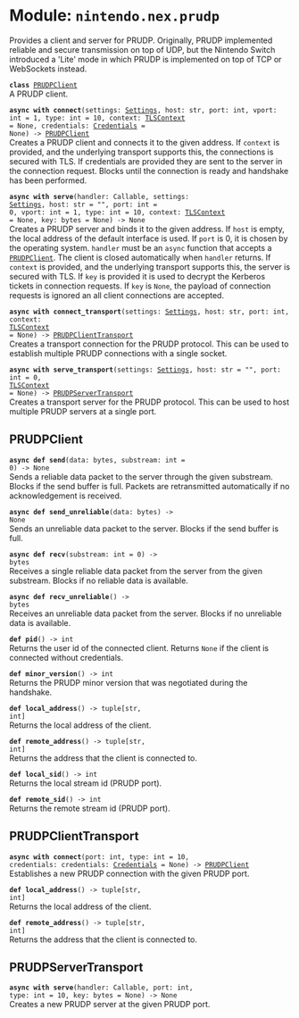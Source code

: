 
# Module: <code>nintendo.nex.prudp</code>

Provides a client and server for PRUDP. Originally, PRUDP implemented reliable and secure transmission on top of UDP, but the Nintendo Switch introduced a 'Lite' mode in which PRUDP is implemented on top of TCP or WebSockets instead.

<code>**class** [PRUDPClient](#prudpclient)</code><br>
<span class="docs">A PRUDP client.</span>

<code>**async with connect**(settings: [Settings](settings.md#settings), host: str, port: int, vport: int = 1, type: int = 10, context: [TLSContext](https://anynet.readthedocs.io/en/latest/reference/tls/#tlscontext) = None, credentials: [Credentials](kerberos.md#credentials) = None) -> [PRUDPClient](#prudpclient)</code><br>
<span class="docs">Creates a PRUDP client and connects it to the given address. If `context` is provided, and the underlying transport supports this, the connections is secured with TLS. If credentials are provided they are sent to the server in the connection request. Blocks until the connection is ready and handshake has been performed.</code>

<code>**async with serve**(handler: Callable, settings: [Settings](settings.md#settings), host: str = "", port: int = 0, vport: int = 1, type: int = 10, context: [TLSContext](https://anynet.readthedocs.io/en/latest/reference/tls/#tlscontext) = None, key: bytes = None) -> None</code><br>
<span class="docs">Creates a PRUDP server and binds it to the given address. If `host` is empty, the local address of the default interface is used. If `port` is 0, it is chosen by the operating system. `handler` must be an `async` function that accepts a [`PRUDPClient`](#prudpclient). The client is closed automatically when `handler` returns. If `context` is provided, and the underlying transport supports this, the server is secured with TLS. If `key` is provided it is used to decrypt the Kerberos tickets in connection requests. If `key` is `None`, the payload of connection requests is ignored an all client connections are accepted.</span>

<code>**async with connect_transport**(settings: [Settings](settings.md#settings), host: str, port: int, context: [TLSContext](https://anynet.readthedocs.io/en/latest/reference/tls/#tlscontext) = None) -> [PRUDPClientTransport](#prudpclienttransport)</code><br>
<span class="docs">Creates a transport connection for the PRUDP protocol. This can be used to establish multiple PRUDP connections with a single socket.</span>

<code>**async with serve_transport**(settings: [Settings](settings.md#settings), host: str = "", port: int = 0, [TLSContext](https://anynet.readthedocs.io/en/latest/reference/tls/#tlscontext) = None) -> [PRUDPServerTransport](#prudpservertransport)</code><br>
<span class="docs">Creates a transport server for the PRUDP protocol. This can be used to host multiple PRUDP servers at a single port.</span>

## PRUDPClient
<code>**async def send**(data: bytes, substream: int = 0) -> None</code><br>
<span class="docs">Sends a reliable data packet to the server through the given substream. Blocks if the send buffer is full. Packets are retransmitted automatically if no acknowledgement is received.</span>

<code>**async def send_unreliable**(data: bytes) -> None</code><br>
<span class="docs">Sends an unreliable data packet to the server. Blocks if the send buffer is full.</span><br>

<code>**async def recv**(substream: int = 0) -> bytes</code><br>
<span class="docs">Receives a single reliable data packet from the server from the given substream. Blocks if no reliable data is available.</span>

<code>**async def recv_unreliable**() -> bytes</code><br>
<span class="docs">Receives an unreliable data packet from the server. Blocks if no unreliable data is available.</span>

<code>**def pid**() -> int</code><br>
<span class="docs">Returns the user id of the connected client. Returns `None` if the client is connected without credentials.</span>

<code>**def minor_version**() -> int</code><br>
<span class="docs">Returns the PRUDP minor version that was negotiated during the handshake.</span>

<code>**def local_address**() -> tuple[str, int]</code><br>
<span class="docs">Returns the local address of the client.</span>

<code>**def remote_address**() -> tuple[str, int]</code><br>
<span class="docs">Returns the address that the client is connected to.</span>

<code>**def local_sid**() -> int</code><br>
<span class="docs">Returns the local stream id (PRUDP port).</span>

<code>**def remote_sid**() -> int</code><br>
<span class="docs">Returns the remote stream id (PRUDP port).</span>

## PRUDPClientTransport
<code>**async with connect**(port: int, type: int = 10, credentials: credentials: [Credentials](kerberos.md#credentials) = None) -> [PRUDPClient](#prudpclient)</code><br>
<span class="docs">Establishes a new PRUDP connection with the given PRUDP port.</span>

<code>**def local_address**() -> tuple[str, int]</code><br>
<span class="docs">Returns the local address of the client.</span>

<code>**def remote_address**() -> tuple[str, int]</code><br>
<span class="docs">Returns the address that the client is connected to.</span>

## PRUDPServerTransport
<code>**async with serve**(handler: Callable, port: int, type: int = 10, key: bytes = None) -> None</code><br>
<span class="docs">Creates a new PRUDP server at the given PRUDP port.</span>

